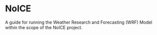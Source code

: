 # NoICE
A guide for running the Weather Research and Forecasting (WRF) Model within the scope of the NoICE project. 
